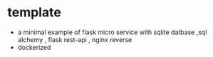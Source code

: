 # template
  - a minimal example of flask micro service with sqlite datbase ,sql alchemy , flask rest-api , nginx reverse
  - dockerized 
